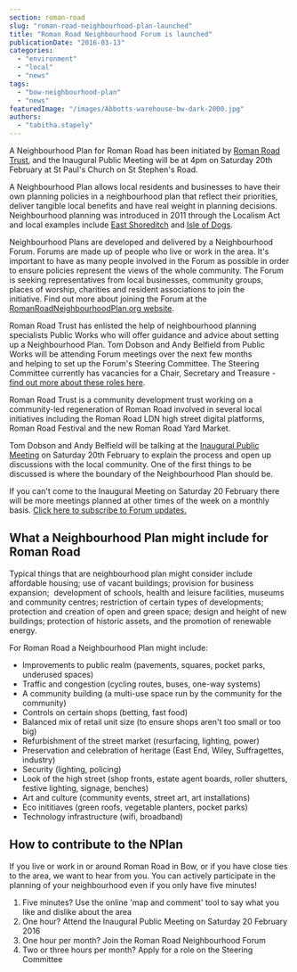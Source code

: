 ```yaml
---
section: roman-road
slug: "roman-road-neighbourhood-plan-launched"
title: "Roman Road Neighbourhood Forum is launched"
publicationDate: "2016-03-13"
categories: 
  - "environment"
  - "local"
  - "news"
tags: 
  - "bow-neighbourhood-plan"
  - "news"
featuredImage: "/images/Abbotts-warehouse-bw-dark-2000.jpg"
authors: 
  - "tabitha.stapely"
---
```


A Neighbourhood Plan for Roman Road has been initiated by [Roman Road Trust](https://www.romanroadtrust.co.uk), and the Inaugural Public Meeting will be at 4pm on Saturday 20th February at St Paul's Church on St Stephen's Road.

A Neighbourhood Plan allows local residents and businesses to have their own planning policies in a neighbourhood plan that reflect their priorities, deliver tangible local benefits and have real weight in planning decisions. Neighbourhood planning was introduced in 2011 through the Localism Act and local examples include [East Shoreditch](https://www.eastshoreditchforum.org.uk/) and [Isle of Dogs](https://www.isleofdogsforum.org.uk/).

Neighbourhood Plans are developed and delivered by a Neighbourhood Forum. Forums are made up of people who live or work in the area. It's important to have as many people involved in the Forum as possible in order to ensure policies represent the views of the whole community. The Forum is seeking representatives from local businesses, community groups, places of worship, charities and resident associations to join the initiative. Find out more about joining the Forum at the [RomanRoadNeighbourhoodPlan.org website](https://www.romanroadbowneighbourhoodplan.org).

Roman Road Trust has enlisted the help of neighbourhood planning specialists Public Works who will offer guidance and advice about setting up a Neighbourhood Plan. Tom Dobson and Andy Belfield from Public Works will be attending Forum meetings over the next few months and helping to set up the Forum's Steering Committee. The Steering Committee currently has vacancies for a Chair, Secretary and Treasure - [find out more about these roles here](https://romanroadbowneighbourhoodplan.org/forum).

Roman Road Trust is a community development trust working on a community-led regeneration of Roman Road involved in several local initiatives including the Roman Road LDN high street digital platforms, Roman Road Festival and the new Roman Road Yard Market.

Tom Dobson and Andy Belfield will be talking at the [Inaugural Public Meeting](https://romanroadbowneighbourhoodplan.org/event/inaugural-public-meeting) on Saturday 20th February to explain the process and open up discussions with the local community. One of the first things to be discussed is where the boundary of the Neighbourhood Plan should be.

If you can't come to the Inaugural Meeting on Saturday 20 February there will be more meetings planned at other times of the week on a monthly basis. [Click here to subscribe to Forum updates.](https://romanroadbowneighbourhoodplan.org/join-forum)

## What a Neighbourhood Plan might include for Roman Road

Typical things that are neighbourhood plan might consider include affordable housing; use of vacant buildings; provision for business expansion;  development of schools, health and leisure facilities, museums and community centres; restriction of certain types of developments; protection and creation of open and green space; design and height of new buildings; protection of historic assets, and the promotion of renewable energy.

For Roman Road a Neighbourhood Plan might include:

- Improvements to public realm (pavements, squares, pocket parks, underused spaces)
- Traffic and congestion (cycling routes, buses, one-way systems)
- A community building (a multi-use space run by the community for the community)
- Controls on certain shops (betting, fast food)
- Balanced mix of retail unit size (to ensure shops aren't too small or too big)
- Refurbishment of the street market (resurfacing, lighting, power)
- Preservation and celebration of heritage (East End, Wiley, Suffragettes, industry)
- Security (lighting, policing)
- Look of the high street (shop fronts, estate agent boards, roller shutters, festive lighting, signage, benches)
- Art and culture (community events, street art, art installations)
- Eco inititiaves (green roofs, vegetable planters, pocket parks)
- Technology infrastructure (wifi, broadband)

## How to contribute to the NPlan

If you live or work in or around Roman Road in Bow, or if you have close ties to the area, we want to hear from you. You can actively participate in the planning of your neighbourhood even if you only have five minutes!

1. Five minutes? Use the online 'map and comment' tool to say what you like and dislike about the area
2. One hour? Attend the Inaugural Public Meeting on Saturday 20 February 2016
3. One hour per month? Join the Roman Road Neighbourhood Forum
4. Two or three hours per month? Apply for a role on the Steering Committee
